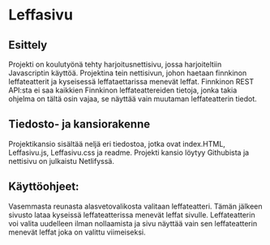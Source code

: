 # Leffasivu

## Esittely
Projekti on koulutyönä tehty harjoitusnettisivu, jossa harjoiteltiin Javascriptin käyttöä. Projektina tein nettisivun, johon haetaan finnkinon leffateatterit ja kyseisessä leffataettarissa menevät leffat. Finnkinon REST API:sta ei saa kaikkien Finnkinon leffateattereiden tietoja, jonka takia ohjelma on tältä osin vajaa, se näyttää vain muutaman leffateatterin tiedot.

## Tiedosto- ja kansiorakenne
Projektikansio sisältää neljä eri tiedostoa, jotka ovat index.HTML, Leffasivu.js, Leffasivu.css ja readme. Projekti kansio löytyy Githubista ja nettisivu on julkaistu Netlifyssä.

## Käyttöohjeet:
Vasemmasta reunasta alasvetovalikosta valitaan leffateatteri. Tämän jälkeen sivusto lataa kyseissä leffateatterissa menevät leffat sivulle. Leffateatterin voi valita uudelleen ilman nollaamista ja sivu näyttää vain sen leffateatterin menevät leffat joka on valittu viimeiseksi.
